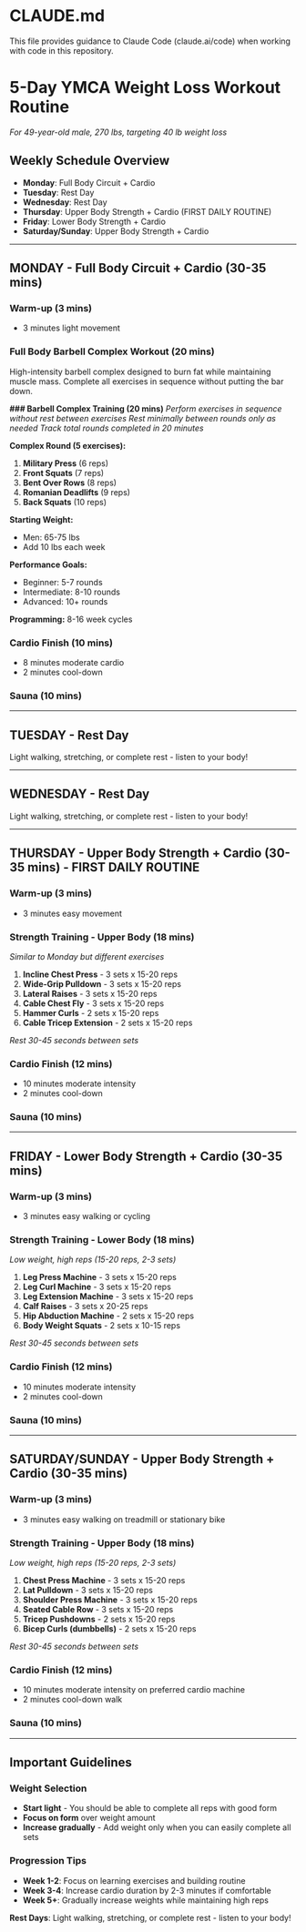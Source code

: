 # CLAUDE.md

This file provides guidance to Claude Code (claude.ai/code) when working with code in this repository.

# 5-Day YMCA Weight Loss Workout Routine
*For 49-year-old male, 270 lbs, targeting 40 lb weight loss*

## Weekly Schedule Overview
- **Monday**: Full Body Circuit + Cardio
- **Tuesday**: Rest Day
- **Wednesday**: Rest Day  
- **Thursday**: Upper Body Strength + Cardio (FIRST DAILY ROUTINE)
- **Friday**: Lower Body Strength + Cardio
- **Saturday/Sunday**: Upper Body Strength + Cardio

---

## MONDAY - Full Body Circuit + Cardio (30-35 mins)

### Warm-up (3 mins)
- 3 minutes light movement

### Full Body Barbell Complex Workout (20 mins)

High-intensity barbell complex designed to burn fat while maintaining muscle mass. Complete all exercises in sequence without putting the bar down.

**### Barbell Complex Training (20 mins)**
*Perform exercises in sequence without rest between exercises*
*Rest minimally between rounds only as needed*
*Track total rounds completed in 20 minutes*

**Complex Round (5 exercises):**
1. **Military Press** (6 reps)
2. **Front Squats** (7 reps)
3. **Bent Over Rows** (8 reps)
4. **Romanian Deadlifts** (9 reps)
5. **Back Squats** (10 reps)

**Starting Weight:**
- Men: 65-75 lbs
- Add 10 lbs each week

**Performance Goals:**
- Beginner: 5-7 rounds
- Intermediate: 8-10 rounds
- Advanced: 10+ rounds

**Programming:** 8-16 week cycles

### Cardio Finish (10 mins)
- 8 minutes moderate cardio
- 2 minutes cool-down

### Sauna (10 mins)

---

## TUESDAY - Rest Day

Light walking, stretching, or complete rest - listen to your body!

---

## WEDNESDAY - Rest Day

Light walking, stretching, or complete rest - listen to your body!

---

## THURSDAY - Upper Body Strength + Cardio (30-35 mins) - FIRST DAILY ROUTINE

### Warm-up (3 mins)
- 3 minutes easy movement

### Strength Training - Upper Body (18 mins)
*Similar to Monday but different exercises*

1. **Incline Chest Press** - 3 sets x 15-20 reps
2. **Wide-Grip Pulldown** - 3 sets x 15-20 reps
3. **Lateral Raises** - 3 sets x 15-20 reps
4. **Cable Chest Fly** - 3 sets x 15-20 reps
5. **Hammer Curls** - 2 sets x 15-20 reps
6. **Cable Tricep Extension** - 2 sets x 15-20 reps

*Rest 30-45 seconds between sets*

### Cardio Finish (12 mins)
- 10 minutes moderate intensity
- 2 minutes cool-down

### Sauna (10 mins)

---

## FRIDAY - Lower Body Strength + Cardio (30-35 mins)

### Warm-up (3 mins)
- 3 minutes easy walking or cycling

### Strength Training - Lower Body (18 mins)
*Low weight, high reps (15-20 reps, 2-3 sets)*

1. **Leg Press Machine** - 3 sets x 15-20 reps
2. **Leg Curl Machine** - 3 sets x 15-20 reps
3. **Leg Extension Machine** - 3 sets x 15-20 reps  
4. **Calf Raises** - 3 sets x 20-25 reps
5. **Hip Abduction Machine** - 2 sets x 15-20 reps
6. **Body Weight Squats** - 2 sets x 10-15 reps

*Rest 30-45 seconds between sets*

### Cardio Finish (12 mins)
- 10 minutes moderate intensity
- 2 minutes cool-down

### Sauna (10 mins)

---

## SATURDAY/SUNDAY - Upper Body Strength + Cardio (30-35 mins)

### Warm-up (3 mins)
- 3 minutes easy walking on treadmill or stationary bike

### Strength Training - Upper Body (18 mins)
*Low weight, high reps (15-20 reps, 2-3 sets)*

1. **Chest Press Machine** - 3 sets x 15-20 reps
2. **Lat Pulldown** - 3 sets x 15-20 reps  
3. **Shoulder Press Machine** - 3 sets x 15-20 reps
4. **Seated Cable Row** - 3 sets x 15-20 reps
5. **Tricep Pushdowns** - 2 sets x 15-20 reps
6. **Bicep Curls (dumbbells)** - 2 sets x 15-20 reps

*Rest 30-45 seconds between sets*

### Cardio Finish (12 mins)
- 10 minutes moderate intensity on preferred cardio machine
- 2 minutes cool-down walk

### Sauna (10 mins)

---

## Important Guidelines

### Weight Selection
- **Start light** - You should be able to complete all reps with good form
- **Focus on form** over weight amount
- **Increase gradually** - Add weight only when you can easily complete all sets

### Progression Tips
- **Week 1-2**: Focus on learning exercises and building routine
- **Week 3-4**: Increase cardio duration by 2-3 minutes if comfortable
- **Week 5+**: Gradually increase weights while maintaining high reps

**Rest Days**: Light walking, stretching, or complete rest - listen to your body!